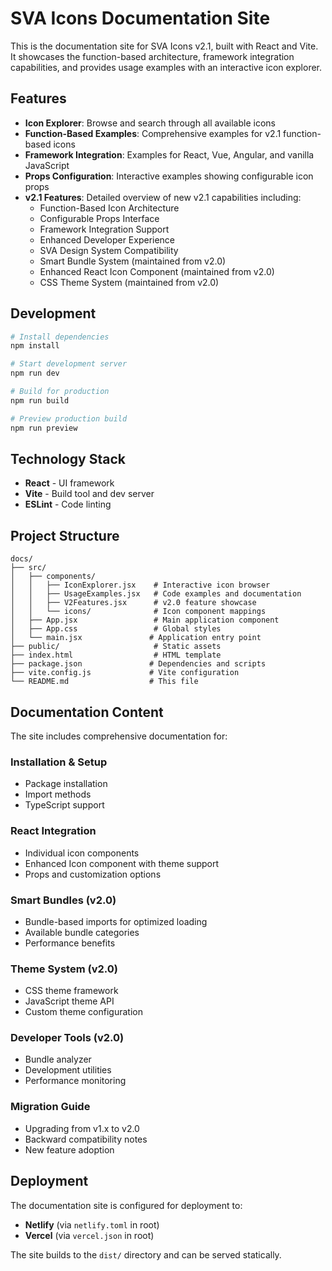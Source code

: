# SVA Icons Documentation Site

This is the documentation site for SVA Icons v2.1, built with React and Vite. It showcases the function-based architecture, framework integration capabilities, and provides usage examples with an interactive icon explorer.

## Features

- **Icon Explorer**: Browse and search through all available icons
- **Function-Based Examples**: Comprehensive examples for v2.1 function-based icons
- **Framework Integration**: Examples for React, Vue, Angular, and vanilla JavaScript
- **Props Configuration**: Interactive examples showing configurable icon props
- **v2.1 Features**: Detailed overview of new v2.1 capabilities including:
  - Function-Based Icon Architecture
  - Configurable Props Interface  
  - Framework Integration Support
  - Enhanced Developer Experience
  - SVA Design System Compatibility
  - Smart Bundle System (maintained from v2.0)
  - Enhanced React Icon Component (maintained from v2.0)
  - CSS Theme System (maintained from v2.0)

## Development

```bash
# Install dependencies
npm install

# Start development server
npm run dev

# Build for production
npm run build

# Preview production build
npm run preview
```

## Technology Stack

- **React** - UI framework
- **Vite** - Build tool and dev server
- **ESLint** - Code linting

## Project Structure

```
docs/
├── src/
│   ├── components/
│   │   ├── IconExplorer.jsx    # Interactive icon browser
│   │   ├── UsageExamples.jsx   # Code examples and documentation
│   │   ├── V2Features.jsx      # v2.0 feature showcase
│   │   └── icons/              # Icon component mappings
│   ├── App.jsx                 # Main application component
│   ├── App.css                 # Global styles
│   └── main.jsx               # Application entry point
├── public/                     # Static assets
├── index.html                  # HTML template
├── package.json               # Dependencies and scripts
├── vite.config.js             # Vite configuration
└── README.md                  # This file
```

## Documentation Content

The site includes comprehensive documentation for:

### Installation & Setup
- Package installation
- Import methods
- TypeScript support

### React Integration
- Individual icon components
- Enhanced Icon component with theme support
- Props and customization options

### Smart Bundles (v2.0)
- Bundle-based imports for optimized loading
- Available bundle categories
- Performance benefits

### Theme System (v2.0)
- CSS theme framework
- JavaScript theme API
- Custom theme configuration

### Developer Tools (v2.0)
- Bundle analyzer
- Development utilities
- Performance monitoring

### Migration Guide
- Upgrading from v1.x to v2.0
- Backward compatibility notes
- New feature adoption

## Deployment

The documentation site is configured for deployment to:
- **Netlify** (via `netlify.toml` in root)
- **Vercel** (via `vercel.json` in root)

The site builds to the `dist/` directory and can be served statically.
